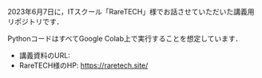 2023年6月7日に，ITスクール「RareTECH」様でお話させていただいた講義用リポジトリです．

PythonコードはすべてGoogle Colab上で実行することを想定しています．

- 講義資料のURL: 
- RareTECH様のHP: https://raretech.site/ 